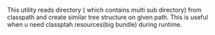 This utility reads directory ( which contains multi sub directory) from classpath and 
create similar tree structure on given path.
This is useful when u need classptah resources(big bundle) during runtime.